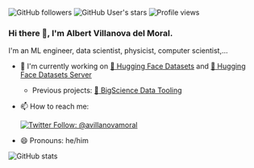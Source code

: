 ![GitHub followers](https://img.shields.io/github/followers/albertvillanova?style=social)
![GitHub User's stars](https://img.shields.io/github/stars/albertvillanova?style=social)
![Profile views](https://gpvc.arturio.dev/albertvillanova)

### Hi there 👋, I'm Albert Villanova del Moral.

I'm an ML engineer, data scientist, physicist, computer scientist,...

- 🔭 I'm currently working on [🤗 Hugging Face Datasets](https://github.com/huggingface/datasets) and [🤗 Hugging Face Datasets Server](https://github.com/huggingface/datasets-server)
  - Previous projects: [:cherry_blossom: BigScience Data Tooling](https://github.com/bigscience-workshop/data_tooling)
- 📫 How to reach me:

    [![Twitter Follow: @avillanovamoral](https://img.shields.io/twitter/follow/avillanovamoral?style=social)](https://twitter.com/avillanovamoral)
    
- 😄 Pronouns: he/him

<!--
**albertvillanova/albertvillanova** is a ✨ _special_ ✨ repository because its `README.md` (this file) appears on your GitHub profile.

Here are some ideas to get you started:

- 🔭 I’m currently working on ...
- 🌱 I’m currently learning ...
- 👯 I’m looking to collaborate on ...
- 🤔 I’m looking for help with ...
- 💬 Ask me about ...
- 📫 How to reach me: ...
- 😄 Pronouns: ...
- ⚡ Fun fact: ...
-->

![GitHub stats](https://github-readme-stats.vercel.app/api?username=albertvillanova&count_private=true&show_icons=true&theme=react)
